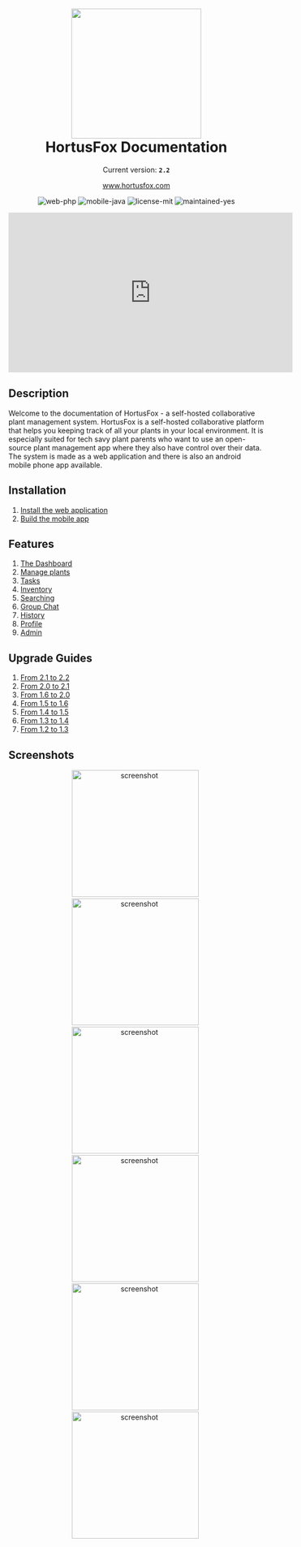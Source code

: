 <h1 align="center">
    <img src="gfx/logo.png" width="256"/><br/>
    HortusFox Documentation
</h1>

<p align="center">
    Current version: <strong><code>2.2</code></strong>
</p>

<p align="center">
    <a href="https://www.hortusfox.com/">www.hortusfox.com</a>
</p>

<p align="center">
    <img src="https://img.shields.io/badge/web-php-orange" alt="web-php"/>
    <img src="https://img.shields.io/badge/mobile-java-pink" alt="mobile-java"/>
    <img src="https://img.shields.io/badge/license-MIT-blue" alt="license-mit"/>
    <img src="https://img.shields.io/badge/maintained-yes-green" alt="maintained-yes"/>
</p>

<p align="center">
    <iframe width="560" height="315" src="https://www.youtube.com/embed/zbUeQ-o2odQ?si=e9eOKGJ40HcPVjb6" title="HortusFox" frameborder="0" allow="accelerometer; autoplay; clipboard-write; encrypted-media; gyroscope; picture-in-picture; web-share" allowfullscreen></iframe>
</p>

## Description
Welcome to the documentation of HortusFox - a self-hosted collaborative plant management system.
HortusFox is a self-hosted collaborative platform that helps you keeping track of all your plants
in your local environment. It is especially suited for tech savy plant parents who want to use an
open-source plant management app where they also have control over their data. The system is made
as a web application and there is also an android mobile phone app available.

## Installation
1. <a href="https://github.com/danielbrendel/hortusfox-web">Install the web application</a>
2. <a href="https://github.com/danielbrendel/hortusfox-app-android">Build the mobile app</a>

## Features
1. [The Dashboard](dashboard.md)
2. [Manage plants](plants.md)
3. [Tasks](tasks.md)
4. [Inventory](inventory.md)
5. [Searching](searching.md)
6. [Group Chat](groupchat.md)
7. [History](history.md)
8. [Profile](profile.md)
9. [Admin](admin.md)

## Upgrade Guides
1. [From 2.1 to 2.2](2.1to2.2.md)
1. [From 2.0 to 2.1](2.0to2.1.md)
1. [From 1.6 to 2.0](1.6to2.0.md)
2. [From 1.5 to 1.6](1.5to1.6.md)
3. [From 1.4 to 1.5](1.4to1.5.md)
4. [From 1.3 to 1.4](1.3to1.4.md)
5. [From 1.2 to 1.3](1.2to1.3.md)

## Screenshots
<p align="center">
    <img src="gfx/Screenshot_20231219_151002_HortusFox.jpg" alt="screenshot" width="250"/>&nbsp;
    <img src="gfx/Screenshot_20231219_151018_HortusFox.jpg" alt="screenshot" width="250"/>&nbsp;
    <img src="gfx/Screenshot_20231219_151203_HortusFox.jpg" alt="screenshot" width="250"/>&nbsp;
    <img src="gfx/Screenshot_20231219_151221_HortusFox.jpg" alt="screenshot" width="250"/>&nbsp;
    <img src="gfx/Screenshot_20231219_151428_HortusFox.jpg" alt="screenshot" width="250"/>&nbsp;
    <img src="gfx/Screenshot_20231219_151456_HortusFox.jpg" alt="screenshot" width="250"/>&nbsp;
</p>